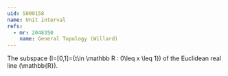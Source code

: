 ```yaml
---
uid: S000158
name: Unit interval
refs:
  - mr: 2048350
    name: General Topology (Willard)
---
```

The subspace \(I=[0,1]=\{t\in \mathbb R : 0\leq x \leq 1\}\) of the
Euclidean real line \(\mathbb{R}\).
